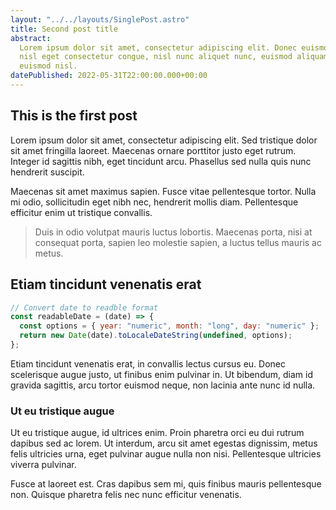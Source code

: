 ```yaml
---
layout: "../../layouts/SinglePost.astro"
title: Second post title
abstract:
  Lorem ipsum dolor sit amet, consectetur adipiscing elit. Donec euismod,
  nisl eget consectetur congue, nisl nunc aliquet nunc, euismod aliquam nisl nunc
  euismod nisl.
datePublished: 2022-05-31T22:00:00.000+00:00
---
```


## This is the first post

Lorem ipsum dolor sit amet, consectetur adipiscing elit. Sed tristique dolor sit amet fringilla laoreet. Maecenas ornare porttitor justo eget rutrum. Integer id sagittis nibh, eget tincidunt arcu. Phasellus sed nulla quis nunc hendrerit suscipit.

Maecenas sit amet maximus sapien. Fusce vitae pellentesque tortor. Nulla mi odio, sollicitudin eget nibh nec, hendrerit mollis diam. Pellentesque efficitur enim ut tristique convallis.

> Duis in odio volutpat mauris luctus lobortis. Maecenas porta, nisi at consequat porta, sapien leo molestie sapien, a luctus tellus mauris ac metus.

## Etiam tincidunt venenatis erat

```javascript
// Convert date to readble format
const readableDate = (date) => {
  const options = { year: "numeric", month: "long", day: "numeric" };
  return new Date(date).toLocaleDateString(undefined, options);
};
```

Etiam tincidunt venenatis erat, in convallis lectus cursus eu. Donec scelerisque augue justo, ut finibus enim pulvinar in. Ut bibendum, diam id gravida sagittis, arcu tortor euismod neque, non lacinia ante nunc id nulla.

### Ut eu tristique augue

Ut eu tristique augue, id ultrices enim. Proin pharetra orci eu dui rutrum dapibus sed ac lorem. Ut interdum, arcu sit amet egestas dignissim, metus felis ultricies urna, eget pulvinar augue nulla non nisi. Pellentesque ultricies viverra pulvinar.

Fusce at laoreet est. Cras dapibus sem mi, quis finibus mauris pellentesque non. Quisque pharetra felis nec nunc efficitur venenatis.
